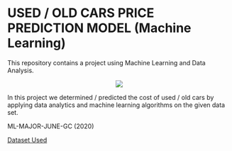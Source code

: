 # USED / OLD CARS PRICE PREDICTION MODEL (Machine Learning)

This repository contains a project using Machine Learning and Data Analysis.

<p align="center">
<img src = "ML.png"/>
</p>

In this project we determined / predicted the cost of used / old cars by applying data analytics and machine learning algorithms on the given data set.


ML-MAJOR-JUNE-GC (2020)

[Dataset Used](https://github.com/abhishekchandra2522k/ML-MAJOR-JUNE-GC/blob/master/Data_Train.xlsx?raw=true)

